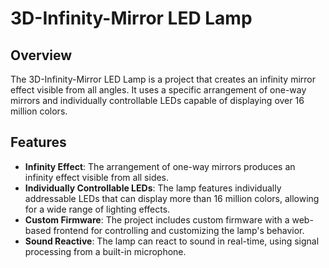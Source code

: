 # 3D-Infinity-Mirror LED Lamp

## Overview
The 3D-Infinity-Mirror LED Lamp is a project that creates an infinity mirror effect visible from all angles. It uses a specific arrangement of one-way mirrors and individually controllable LEDs capable of displaying over 16 million colors.

## Features
- **Infinity Effect**: The arrangement of one-way mirrors produces an infinity effect visible from all sides.
- **Individually Controllable LEDs**: The lamp features individually addressable LEDs that can display more than 16 million colors, allowing for a wide range of lighting effects.
- **Custom Firmware**: The project includes custom firmware with a web-based frontend for controlling and customizing the lamp's behavior.
- **Sound Reactive**: The lamp can react to sound in real-time, using signal processing from a built-in microphone.
